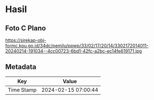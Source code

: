 # Hasil

## Foto C Plano

https://sirekap-obj-formc.kpu.go.id/34dc/pemilu/ppwp/33/02/17/20/14/3302172014011-20240214-191034--4cc00723-6bd1-42fc-a2bc-ec14fe619171.jpg


## Metadata

| Key        | Value               |
| ---------- | ------------------- |
| Time Stamp | 2024-02-15 07:00:44 |



